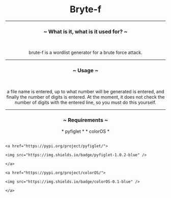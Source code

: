 <h1 align="center">Bryte-f</h1>
 
---

<h3 align="center">~ What is it, what is it used for? ~</h3><br>

<p align="center">
    brute-f is a wordlist generator for a brute force attack.
</p>

---

<h3 align="center">~ Usage ~</h3><br>

<p align="center">
    a file name is entered, up to what number will be generated is entered, and finally the number of digits is entered. At the moment, it does not check the number of digits with the entered line, so you must do this yourself.
</p>

---

<h3 align="center">~ Requirements ~</h3>

<p align="center">
    * pyfiglet *
    * colorOS *<br><br>

    <a href="https://pypi.org/project/pyfiglet/">

    <img src="https://img.shields.io/badge/pyfiglet-1.0.2-blue" />

    </a>
    
    <a href="https://pypi.org/project/colorOS/">

    <img src="https://img.shields.io/badge/colorOS-0.1-blue" />

    </a>